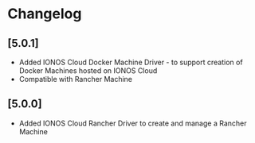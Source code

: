 # Changelog

## [5.0.1]

* Added IONOS Cloud Docker Machine Driver - to support creation of Docker Machines hosted on IONOS Cloud
* Compatible with Rancher Machine

## [5.0.0]

* Added IONOS Cloud Rancher Driver to create and manage a Rancher Machine

